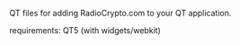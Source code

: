QT files for adding RadioCrypto.com to your QT application.

requirements: QT5 (with widgets/webkit)
